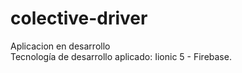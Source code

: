 ﻿# colective-driver
Aplicacion en desarrollo
</br>
Tecnología de desarrollo aplicado: Iionic 5 - Firebase.
